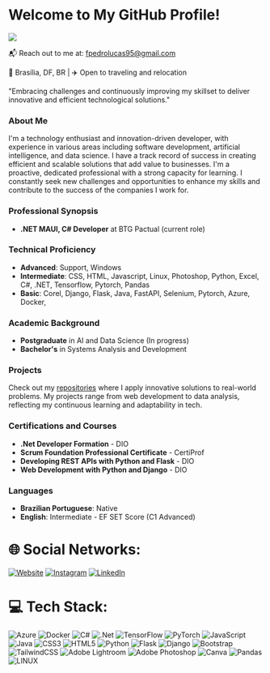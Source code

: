 # Welcome to My GitHub Profile!
![](https://komarev.com/ghpvc/?username=fpedrolucas95)

📬 Reach out to me at: [fpedrolucas95@gmail.com](mailto:fpedrolucas95@gmail.com)

📌 Brasília, DF, BR | ✈️ Open to traveling and relocation

"Embracing challenges and continuously improving my skillset to deliver innovative and efficient technological solutions."

### About Me
I'm a technology enthusiast and innovation-driven developer, with experience in various areas including software development, artificial intelligence, and data science. I have a track record of success in creating efficient and scalable solutions that add value to businesses. I'm a proactive, dedicated professional with a strong capacity for learning. I constantly seek new challenges and opportunities to enhance my skills and contribute to the success of the companies I work for.

### Professional Synopsis
- **.NET MAUI, C# Developer** at BTG Pactual (current role)

### Technical Proficiency
- **Advanced**: Support, Windows
- **Intermediate**: CSS, HTML, Javascript, Linux, Photoshop, Python, Excel, C#, .NET, Tensorflow, Pytorch, Pandas
- **Basic**: Corel, Django, Flask, Java, FastAPI, Selenium, Pytorch, Azure, Docker, 

### Academic Background
- **Postgraduate** in AI and Data Science (In progress)
- **Bachelor's** in Systems Analysis and Development

### Projects
Check out my [repositories](https://github.com/fpedrolucas95?tab=repositories) where I apply innovative solutions to real-world problems. My projects range from web development to data analysis, reflecting my continuous learning and adaptability in tech.

### Certifications and Courses
- **.Net Developer Formation** - DIO
- **Scrum Foundation Professional Certificate** - CertiProf
- **Developing REST APIs with Python and Flask** - DIO
- **Web Development with Python and Django** - DIO

### Languages
- **Brazilian Portuguese**: Native
- **English**: Intermediate - EF SET Score (C1 Advanced)


# 🌐 Social Networks:
[![Website](https://img.shields.io/badge/website-000000?style=for-the-badge&logo=About.me&logoColor=white)](https://www.francadev.com.br) [![Instagram](https://img.shields.io/badge/Instagram-E4405F?style=for-the-badge&logo=instagram&logoColor=white)](https://instagram.com/fpedrolucas95) [![LinkedIn](https://img.shields.io/badge/LinkedIn-0077B5?style=for-the-badge&logo=linkedin&logoColor=white)](https://linkedin.com/in/fpedrolucas95) 

# 💻 Tech Stack:
![Azure](https://img.shields.io/badge/azure-%230072C6.svg?style=for-the-badge&logo=microsoftazure&logoColor=white) ![Docker](https://img.shields.io/badge/docker-%230db7ed.svg?style=for-the-badge&logo=docker&logoColor=white) ![C#](https://img.shields.io/badge/c%23-%23239120.svg?style=for-the-badge&logo=csharp&logoColor=white) ![.Net](https://img.shields.io/badge/.NET-5C2D91?style=for-the-badge&logo=.net&logoColor=white) ![TensorFlow](https://img.shields.io/badge/TensorFlow-%23FF6F00.svg?style=for-the-badge&logo=TensorFlow&logoColor=white) ![PyTorch](https://img.shields.io/badge/PyTorch-%23EE4C2C.svg?style=for-the-badge&logo=PyTorch&logoColor=white) ![JavaScript](https://img.shields.io/badge/javascript-%23323330.svg?style=for-the-badge&logo=javascript&logoColor=%23F7DF1E) ![Java](https://img.shields.io/badge/java-%23ED8B00.svg?style=for-the-badge&logo=java&logoColor=white) ![CSS3](https://img.shields.io/badge/css3-%231572B6.svg?style=for-the-badge&logo=css3&logoColor=white) ![HTML5](https://img.shields.io/badge/html5-%23E34F26.svg?style=for-the-badge&logo=html5&logoColor=white) ![Python](https://img.shields.io/badge/python-3670A0?style=for-the-badge&logo=python&logoColor=ffdd54) ![Flask](https://img.shields.io/badge/flask-%23000.svg?style=for-the-badge&logo=flask&logoColor=white) ![Django](https://img.shields.io/badge/django-%23092E20.svg?style=for-the-badge&logo=django&logoColor=white) ![Bootstrap](https://img.shields.io/badge/bootstrap-%23563D7C.svg?style=for-the-badge&logo=bootstrap&logoColor=white) ![TailwindCSS](https://img.shields.io/badge/tailwindcss-%2338B2AC.svg?style=for-the-badge&logo=tailwind-css&logoColor=white) ![Adobe Lightroom](https://img.shields.io/badge/Adobe%20Lightroom-31A8FF.svg?style=for-the-badge&logo=Adobe%20Lightroom&logoColor=white) ![Adobe Photoshop](https://img.shields.io/badge/adobephotoshop-%2331A8FF.svg?style=for-the-badge&logo=adobephotoshop&logoColor=white) ![Canva](https://img.shields.io/badge/Canva-%2300C4CC.svg?style=for-the-badge&logo=Canva&logoColor=white) ![Pandas](https://img.shields.io/badge/pandas-%23150458.svg?style=for-the-badge&logo=pandas&logoColor=white) ![LINUX](https://img.shields.io/badge/Linux-FCC624?style=for-the-badge&logo=linux&logoColor=black)
